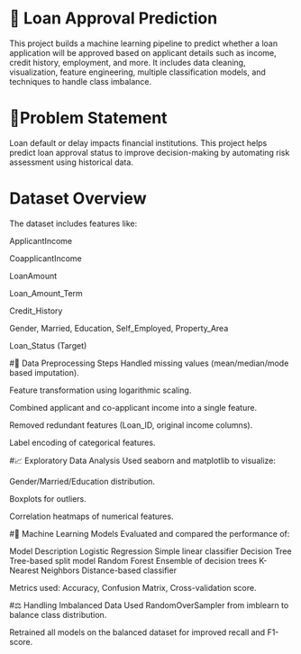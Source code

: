 # 🏦 Loan Approval Prediction

This project builds a machine learning pipeline to predict whether a loan application will be approved based on applicant details such as income, credit history, employment, and more. It includes data cleaning, visualization, feature engineering, multiple classification models, and techniques to handle class imbalance.

# 📌Problem Statement
Loan default or delay impacts financial institutions. This project helps predict loan approval status to improve decision-making by automating risk assessment using historical data.

# Dataset Overview
The dataset includes features like:

ApplicantIncome

CoapplicantIncome

LoanAmount

Loan_Amount_Term

Credit_History

Gender, Married, Education, Self_Employed, Property_Area

Loan_Status (Target)

#🔧 Data Preprocessing Steps
Handled missing values (mean/median/mode based imputation).

Feature transformation using logarithmic scaling.

Combined applicant and co-applicant income into a single feature.

Removed redundant features (Loan_ID, original income columns).

Label encoding of categorical features.

#📈 Exploratory Data Analysis
Used seaborn and matplotlib to visualize:

Gender/Married/Education distribution.

Boxplots for outliers.

Correlation heatmaps of numerical features.

#🤖 Machine Learning Models
Evaluated and compared the performance of:

Model	Description
Logistic Regression	Simple linear classifier
Decision Tree	Tree-based split model
Random Forest	Ensemble of decision trees
K-Nearest Neighbors	Distance-based classifier

Metrics used: Accuracy, Confusion Matrix, Cross-validation score.

#⚖️ Handling Imbalanced Data
Used RandomOverSampler from imblearn to balance class distribution.

Retrained all models on the balanced dataset for improved recall and F1-score.


